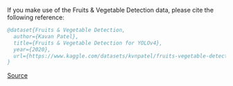 If you make use of the Fruits & Vegetable Detection data, please cite the following reference:

``` bibtex 
@dataset{Fruits & Vegetable Detection,
  author={Kavan Patel},
  title={Fruits & Vegetable Detection for YOLOv4},
  year={2020},
  url={https://www.kaggle.com/datasets/kvnpatel/fruits-vegetable-detection-for-yolov4}
}
```

[Source](https://www.kaggle.com/datasets/kvnpatel/fruits-vegetable-detection-for-yolov4)